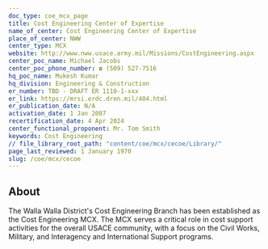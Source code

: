 ```yaml
---
doc_type: coe_mcx_page 
title: Cost Engineering Center of Expertise
name_of_center: Cost Engineering Center of Expertise
place_of_center: NWW
center_type: MCX
website: http://www.nww.usace.army.mil/Missions/CostEngineering.aspx
center_poc_name: Michael Jacobs
center_poc_phone_number: ☎ (509) 527-7516
hq_poc_name: Mukesh Kumar
hq_division: Engineering & Construction
er_number: TBD - DRAFT ER 1110-1-xxx
er_link: https://mrsi.erdc.dren.mil/404.html
er_publication_date: N/A
activation_date: 1 Jan 2007
recertification_date: 4 Apr 2024
center_functional_proponent: Mr. Tom Smith
keywords: Cost Engineering
// file_library_root_path: "content/coe/mcx/cecoe/Library/" 
page_last_reviewed: 1 January 1970 
slug: /coe/mcx/cecoe
---
```


## About 

The Walla Walla District's Cost Engineering Branch has been established as the Cost Engineering MCX. The MCX serves a critical role in cost support activities for the overall USACE community, with a focus on the Civil Works, Military, and Interagency and International Support programs. 

 
